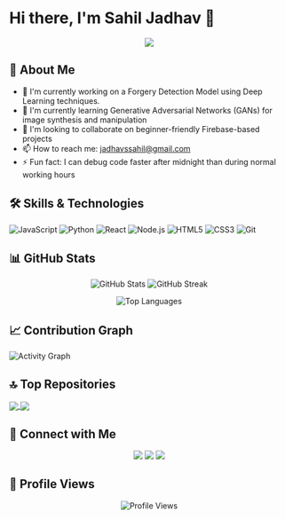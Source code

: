 # Hi there, I'm Sahil Jadhav 👋

<div align="center">
  <img src="https://readme-typing-svg.herokuapp.com/?lines=Full+Stack+Developer;Data+Scientist;UI/UX+Designer;Always+learning+new+things&font=Fira%20Code&center=true&width=440&height=45&color=f75c7e&vCenter=true&size=22">
</div>

## 🚀 About Me
- 🔭  I'm currently working on a Forgery Detection Model using Deep Learning techniques.
- 🌱  I'm currently learning Generative Adversarial Networks (GANs) for image synthesis and manipulation
- 👯  I'm looking to collaborate on beginner-friendly Firebase-based projects
- 📫  How to reach me: jadhavssahil@gmail.com
- ⚡  Fun fact: I can debug code faster after midnight than during normal working hours

## 🛠️ Skills & Technologies
![JavaScript](https://img.shields.io/badge/-JavaScript-F7DF1E?style=flat-square&logo=javascript&logoColor=black)
![Python](https://img.shields.io/badge/-Python-3776AB?style=flat-square&logo=python&logoColor=white)
![React](https://img.shields.io/badge/-React-61DAFB?style=flat-square&logo=react&logoColor=black)
![Node.js](https://img.shields.io/badge/-Node.js-339933?style=flat-square&logo=node.js&logoColor=white)
![HTML5](https://img.shields.io/badge/-HTML5-E34F26?style=flat-square&logo=html5&logoColor=white)
![CSS3](https://img.shields.io/badge/-CSS3-1572B6?style=flat-square&logo=css3&logoColor=white)
![Git](https://img.shields.io/badge/-Git-F05032?style=flat-square&logo=git&logoColor=white)

## 📊 GitHub Stats
<p align="center">
  <img src="https://github-readme-stats.vercel.app/api?username=yourusername&show_icons=true&theme=radical" alt="GitHub Stats" />
  <img src="https://github-readme-streak-stats.herokuapp.com/?user=yourusername&theme=radical" alt="GitHub Streak" />
</p>

<p align="center">
  <img src="https://github-readme-stats.vercel.app/api/top-langs/?username=yourusername&layout=compact&theme=radical" alt="Top Languages" />
</p>

## 📈 Contribution Graph
![Activity Graph](https://activity-graph.herokuapp.com/graph?username=yourusername&theme=github)

## 🔝 Top Repositories
<a href="https://github.com/yourusername/repo1">
  <img align="center" src="https://github-readme-stats.vercel.app/api/pin/?username=yourusername&repo=repo1&theme=radical" />
</a>
<a href="https://github.com/yourusername/repo2">
  <img align="center" src="https://github-readme-stats.vercel.app/api/pin/?username=yourusername&repo=repo2&theme=radical" />
</a>

## 🤝 Connect with Me
<p align="center">
  <a href="https://linkedin.com/in/yourusername"><img src="https://img.shields.io/badge/-LinkedIn-0077B5?style=flat-square&logo=Linkedin&logoColor=white"/></a>
  <a href="https://twitter.com/yourusername"><img src="https://img.shields.io/badge/-Twitter-1DA1F2?style=flat-square&logo=Twitter&logoColor=white"/></a>
  <a href="mailto:your.email@example.com"><img src="https://img.shields.io/badge/-Email-D14836?style=flat-square&logo=Gmail&logoColor=white"/></a>
</p>

## 👀 Profile Views
<p align="center">
  <img src="https://komarev.com/ghpvc/?username=yourusername&color=blueviolet" alt="Profile Views" />
</p>
